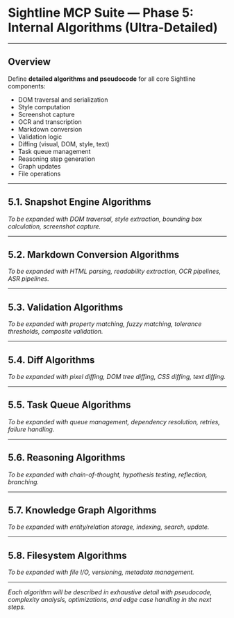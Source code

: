 # Sightline MCP Suite — Phase 5: Internal Algorithms (Ultra-Detailed)

---

## Overview

Define **detailed algorithms and pseudocode** for all core Sightline components:

- DOM traversal and serialization
- Style computation
- Screenshot capture
- OCR and transcription
- Markdown conversion
- Validation logic
- Diffing (visual, DOM, style, text)
- Task queue management
- Reasoning step generation
- Graph updates
- File operations

---

## 5.1. **Snapshot Engine Algorithms**

*To be expanded with DOM traversal, style extraction, bounding box calculation, screenshot capture.*

---

## 5.2. **Markdown Conversion Algorithms**

*To be expanded with HTML parsing, readability extraction, OCR pipelines, ASR pipelines.*

---

## 5.3. **Validation Algorithms**

*To be expanded with property matching, fuzzy matching, tolerance thresholds, composite validation.*

---

## 5.4. **Diff Algorithms**

*To be expanded with pixel diffing, DOM tree diffing, CSS diffing, text diffing.*

---

## 5.5. **Task Queue Algorithms**

*To be expanded with queue management, dependency resolution, retries, failure handling.*

---

## 5.6. **Reasoning Algorithms**

*To be expanded with chain-of-thought, hypothesis testing, reflection, branching.*

---

## 5.7. **Knowledge Graph Algorithms**

*To be expanded with entity/relation storage, indexing, search, update.*

---

## 5.8. **Filesystem Algorithms**

*To be expanded with file I/O, versioning, metadata management.*

---

*Each algorithm will be described in exhaustive detail with pseudocode, complexity analysis, optimizations, and edge case handling in the next steps.*
